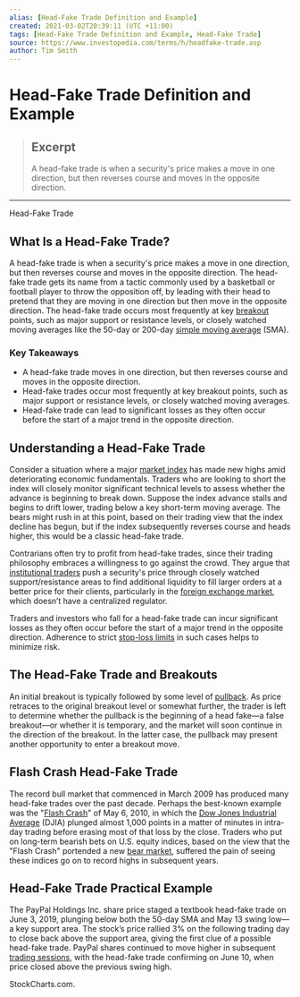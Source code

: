 ```yaml
---
alias: [Head-Fake Trade Definition and Example]
created: 2021-03-02T20:39:11 (UTC +11:00)
tags: [Head-Fake Trade Definition and Example, Head-Fake Trade]
source: https://www.investopedia.com/terms/h/headfake-trade.asp
author: Tim Smith
---
```


# Head-Fake Trade Definition and Example

> ## Excerpt
> A head-fake trade is when a security's price makes a move in one direction, but then reverses course and moves in the opposite direction.

---

Head-Fake Trade
## What Is a Head-Fake Trade?

A head-fake trade is when a security's price makes a move in one direction, but then reverses course and moves in the opposite direction. The head-fake trade gets its name from a tactic commonly used by a basketball or football player to throw the opposition off, by leading with their head to pretend that they are moving in one direction but then move in the opposite direction. The head-fake trade occurs most frequently at key [breakout](https://www.investopedia.com/terms/b/breakout.asp) points, such as major support or resistance levels, or closely watched moving averages like the 50-day or 200-day [simple moving average](https://www.investopedia.com/terms/s/sma.asp) (SMA).

### Key Takeaways

-   A head-fake trade moves in one direction, but then reverses course and moves in the opposite direction.
-   Head-fake trades occur most frequently at key breakout points, such as major support or resistance levels, or closely watched moving averages.
-   Head-fake trade can lead to significant losses as they often occur before the start of a major trend in the opposite direction.

## Understanding a Head-Fake Trade

Consider a situation where a major [market index](https://www.investopedia.com/terms/m/marketindex.asp) has made new highs amid deteriorating economic fundamentals. Traders who are looking to short the index will closely monitor significant technical levels to assess whether the advance is beginning to break down. Suppose the index advance stalls and begins to drift lower, trading below a key short-term moving average. The bears might rush in at this point, based on their trading view that the index decline has begun, but if the index subsequently reverses course and heads higher, this would be a classic head-fake trade.

Contrarians often try to profit from head-fake trades, since their trading philosophy embraces a willingness to go against the crowd. They argue that [institutional traders](https://www.investopedia.com/articles/active-trading/030515/what-difference-between-institutional-traders-and-retail-traders.asp) push a security's price through closely watched support/resistance areas to find additional liquidity to fill larger orders at a better price for their clients, particularly in the [foreign exchange market](https://www.investopedia.com/terms/forex/f/foreign-exchange-markets.asp), which doesn’t have a centralized regulator.

Traders and investors who fall for a head-fake trade can incur significant losses as they often occur before the start of a major trend in the opposite direction. Adherence to strict [stop-loss limits](https://www.investopedia.com/articles/stocks/09/use-stop-loss.asp) in such cases helps to minimize risk.

## The Head-Fake Trade and Breakouts

An initial breakout is typically followed by some level of [pullback](https://www.investopedia.com/terms/p/pullback.asp). As price retraces to the original breakout level or somewhat further, the trader is left to determine whether the pullback is the beginning of a head fake—a false breakout—or whether it is temporary, and the market will soon continue in the direction of the breakout. In the latter case, the pullback may present another opportunity to enter a breakout move.

## Flash Crash Head-Fake Trade

The record bull market that commenced in March 2009 has produced many head-fake trades over the past decade. Perhaps the best-known example was the "[Flash Crash](https://www.investopedia.com/terms/f/flash-crash.asp)" of May 6, 2010, in which the [Dow Jones Industrial Average](https://www.investopedia.com/terms/d/djia.asp) (DJIA) plunged almost 1,000 points in a matter of minutes in intra-day trading before erasing most of that loss by the close. Traders who put on long-term bearish bets on U.S. equity indices, based on the view that the "Flash Crash" portended a new [bear market](https://www.investopedia.com/terms/b/bearmarket.asp), suffered the pain of seeing these indices go on to record highs in subsequent years.

## Head-Fake Trade Practical Example

The PayPal Holdings Inc. share price staged a textbook head-fake trade on June 3, 2019, plunging below both the 50-day SMA and May 13 swing low—a key support area. The stock’s price rallied 3% on the following trading day to close back above the support area, giving the first clue of a possible head-fake trade. PayPal shares continued to move higher in subsequent [trading sessions](https://www.investopedia.com/terms/t/tradingsession.asp), with the head-fake trade confirming on June 10, when price closed above the previous swing high.

StockCharts.com.
